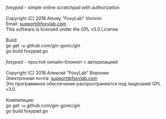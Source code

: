 <i>foxypad</i> - simple online scratchpad with authorization<br/>
<br/>
Copyright (C) 2018 Alexey "FoxyLab" Voronin<br/>
Email: support@foxylab.com<br/>
This software is licensed under the GPL v3.0 License.<br/>
<br/>
Build:<br/>
go get -u github.com/gin-gonic/gin<br/>
go build foxypad.go<br/>
<br/>
<i>foxypad</i> - простой онлайн-блокнот с авторизацией<br/>
<br/>
Copyright (C) 2018 Алексей "FoxyLab" Воронин<br/>
Электронная почта: support@foxylab.com<br/>
Это программное обеспечение распространяется под лицензией GPL v3.0.<br/>
<br/>
Компиляция:<br/>
go get -u github.com/gin-gonic/gin<br/>
go build foxypad.go<br/>


